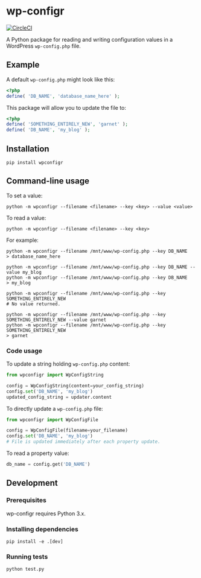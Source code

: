 # wp-configr

[![CircleCI](https://circleci.com/gh/cariad/py-wpconfigr/tree/master.svg?style=svg)](https://circleci.com/gh/cariad/py-wpconfigr/tree/master)

A Python package for reading and writing configuration values in a WordPress `wp-config.php` file.

## Example

A default `wp-config.php` might look like this:

```php
<?php
define( 'DB_NAME', 'database_name_here' );
```

This package will allow you to update the file to:

```php
<?php
define( 'SOMETHING_ENTIRELY_NEW', 'garnet' );
define( 'DB_NAME', 'my_blog' );
```

## Installation

```shell
pip install wpconfigr
```

## Command-line usage

To set a value:

```shell
python -m wpconfigr --filename <filename> --key <key> --value <value>
```

To read a value:

```shell
python -m wpconfigr --filename <filename> --key <key>
```

For example:

```shell
python -m wpconfigr --filename /mnt/www/wp-config.php --key DB_NAME
> database_name_here

python -m wpconfigr --filename /mnt/www/wp-config.php --key DB_NAME --value my_blog
python -m wpconfigr --filename /mnt/www/wp-config.php --key DB_NAME
> my_blog

python -m wpconfigr --filename /mnt/www/wp-config.php --key SOMETHING_ENTIRELY_NEW
# No value returned.

python -m wpconfigr --filename /mnt/www/wp-config.php --key SOMETHING_ENTIRELY_NEW --value garnet
python -m wpconfigr --filename /mnt/www/wp-config.php --key SOMETHING_ENTIRELY_NEW
> garnet
```

### Code usage

To update a string holding `wp-config.php` content:

```python
from wpconfigr import WpConfigString

config = WpConfigString(content=your_config_string)
config.set('DB_NAME', 'my_blog')
updated_config_string = updater.content
```

To directly update a `wp-config.php` file:

```python
from wpconfigr import WpConfigFile

config = WpConfigFile(filename=your_filename)
config.set('DB_NAME', 'my_blog')
# File is updated immediately after each property update.
```

To read a property value:

```python
db_name = config.get('DB_NAME')
```

## Development

### Prerequisites

wp-configr requires Python 3.x.

### Installing dependencies

```shell
pip install -e .[dev]
```

### Running tests

```shell
python test.py
```
